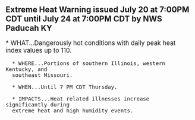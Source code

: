 <p>
   <h2>Extreme Heat Warning issued July 20 at 7:00PM CDT until July 24 at 7:00PM CDT by NWS Paducah KY</h2>
   <div style="font-size:120%">* WHAT...Dangerously hot conditions with daily peak heat index
      values up to 110.
      
      * WHERE...Portions of southern Illinois, western Kentucky, and
      southeast Missouri.
      
      * WHEN...Until 7 PM CDT Thursday.
      
      * IMPACTS...Heat related illnesses increase significantly during
      extreme heat and high humidity events.
   </div>
</p>